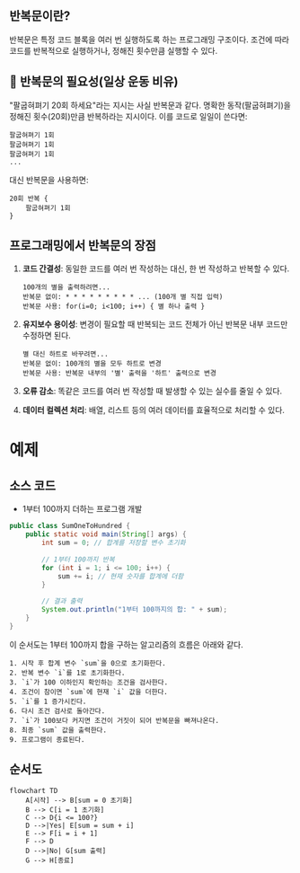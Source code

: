 
## 반복문이란?

반복문은 특정 코드 블록을 여러 번 실행하도록 하는 프로그래밍 구조이다. 조건에 따라 코드를 반복적으로 실행하거나, 정해진 횟수만큼 실행할 수 있다.


## 🏃 반복문의 필요성(일상 운동 비유)

"팔굽혀펴기 20회 하세요"라는 지시는 사실 반복문과 같다. 명확한 동작(팔굽혀펴기)을 정해진 횟수(20회)만큼 반복하라는 지시이다. 이를 코드로 일일이 쓴다면:

```
팔굽혀펴기 1회
팔굽혀펴기 1회
팔굽혀펴기 1회
...
```

대신 반복문을 사용하면:

```
20회 반복 {
    팔굽혀펴기 1회
}
```

## 프로그래밍에서 반복문의 장점

1. **코드 간결성**: 동일한 코드를 여러 번 작성하는 대신, 한 번 작성하고 반복할 수 있다.
    
    ```
    100개의 별을 출력하려면...
    반복문 없이: * * * * * * * * * ... (100개 별 직접 입력)
    반복문 사용: for(i=0; i<100; i++) { 별 하나 출력 }
    ```
    
2. **유지보수 용이성**: 변경이 필요할 때 반복되는 코드 전체가 아닌 반복문 내부 코드만 수정하면 된다.
    
    ```
    별 대신 하트로 바꾸려면...
    반복문 없이: 100개의 별을 모두 하트로 변경
    반복문 사용: 반복문 내부의 '별' 출력을 '하트' 출력으로 변경
    ```
    
3. **오류 감소**: 똑같은 코드를 여러 번 작성할 때 발생할 수 있는 실수를 줄일 수 있다.
4. **데이터 컬렉션 처리**: 배열, 리스트 등의 여러 데이터를 효율적으로 처리할 수 있다.

# 예제

## 소스 코드

- 1부터 100까지 더하는 프로그램 개발

```java
public class SumOneToHundred {
    public static void main(String[] args) {
        int sum = 0; // 합계를 저장할 변수 초기화
        
        // 1부터 100까지 반복
        for (int i = 1; i <= 100; i++) {
            sum += i; // 현재 숫자를 합계에 더함
        }
        
        // 결과 출력
        System.out.println("1부터 100까지의 합: " + sum);
    }
}
```

이 순서도는 1부터 100까지 합을 구하는 알고리즘의 흐름은 아래와 같다.
```
1. 시작 후 합계 변수 `sum`을 0으로 초기화한다.
2. 반복 변수 `i`를 1로 초기화한다.
3. `i`가 100 이하인지 확인하는 조건을 검사한다.
4. 조건이 참이면 `sum`에 현재 `i` 값을 더한다.
5. `i`를 1 증가시킨다.
6. 다시 조건 검사로 돌아간다.
7. `i`가 100보다 커지면 조건이 거짓이 되어 반복문을 빠져나온다.
8. 최종 `sum` 값을 출력한다.
9. 프로그램이 종료된다.
```


## 순서도

```mermaid
flowchart TD
    A[시작] --> B[sum = 0 초기화]
    B --> C[i = 1 초기화]
    C --> D{i <= 100?}
    D -->|Yes| E[sum = sum + i]
    E --> F[i = i + 1]
    F --> D
    D -->|No| G[sum 출력]
    G --> H[종료]
```

